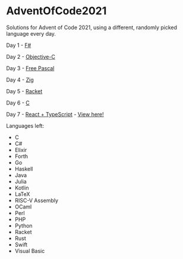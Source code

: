 # AdventOfCode2021
Solutions for Advent of Code 2021, using a different, randomly picked language every day.

Day 1 - [F#](https://github.com/clavierpaul/AdventOfCode2021/tree/main/Day1)

Day 2 - [Objective-C](https://github.com/clavierpaul/AdventOfCode2021/tree/main/Day2)

Day 3 - [Free Pascal](https://github.com/clavierpaul/AdventOfCode2021/tree/main/Day3)

Day 4 - [Zig](https://github.com/clavierpaul/AdventOfCode2021/tree/main/Day4)

Day 5 - [Racket](https://github.com/clavierpaul/AdventOfCode2021/tree/main/Day5)

Day 6 - [C](https://github.com/clavierpaul/AdventOfCode2021/tree/main/Day6)

Day 7 - [React + TypeScript](https://github.com/clavierpaul/AdventOfCode2021/tree/main/Day7) - [View here!](https://crabcalc.clavier.uk)

Languages left:
- C
- C#
- Elixir
- Forth
- Go
- Haskell
- Java
- Julia
- Kotlin
- LaTeX
- RISC-V Assembly
- OCaml
- Perl
- PHP
- Python
- Racket
- Rust
- Swift
- Visual Basic
